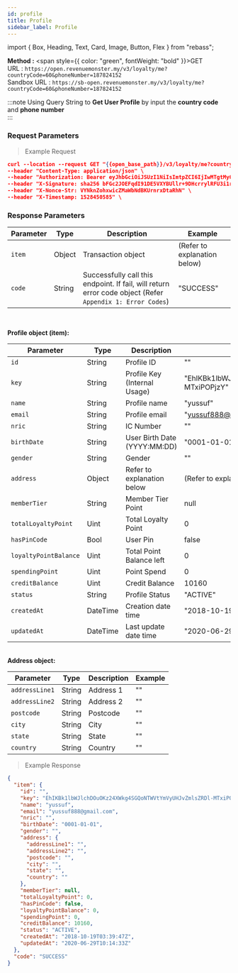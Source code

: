```yaml
---
id: profile
title: Profile
sidebar_label: Profile
---
```


import { Box, Heading, Text, Card, Image, Button, Flex } from "rebass";

**Method :** <span style={{ color: "green", fontWeight: "bold" }}>GET</span><br/>
URL : `https://open.revenuemonster.my/v3/loyalty/me?countryCode=60&phoneNumber=187824152`<br/>
Sandbox URL : `https://sb-open.revenuemonster.my/v3/loyalty/me?countryCode=60&phoneNumber=187824152`

:::note
Using Query String to **Get User Profile** by input the **country code** and **phone number**  
:::

### Request Parameters

> Example Request

```json
curl --location --request GET "{{open_base_path}}/v3/loyalty/me?countryCode=60&phoneNumber=187824152" \
--header "Content-Type: application/json" \
--header "Authorization: Bearer eyJhbGciOiJSUzI1NiIsImtpZCI6IjIwMTgtMy0xOCIsInR5cCI6IkpXVCJ9.eyJhdWQiOlsiYXBpX2NsaWVudEBFaGNLQzA5QmRYUm9RMnhwWlc1MEVQZUEyYXJ4dk1PSUZnIl0sImV4cCI6MTU5MzU4MDY0NSwiaWF0IjoxNTkwOTg4NjQ1LCJpc3MiOiJodHRwczovL29hdXRoLnJldmVudWVtb25zdGVyLm15IiwianRpIjoiRWh3S0VFOUJkWFJvUVdOalpYTnpWRzlyWlc0UXMtNnI5LVgzbElvVyIsIm5iZiI6MTU5MDk4ODY0NSwic3ViIjoiRWhRS0NFMWxjbU5vWVc1MEVMUF9wNlNKNnFQN0ZSSVFDZ1JWYzJWeUVPaXZfb1dKNnFQN0ZRIn0.RKtXykw3y0ov3mKKa_K2h5FZB2jXtqf3gNRwwnzzA4xTMdY09mEHlFupMeUmchFW2XHYK254LdMYbF4ZhjxK9K51UUdQBYH-zZpo0WWtPSZqrPGtT-c4z_sEO73EDVcek3rDwyWiXvjSKDpsZM7NOdKRm5tvT3qNK-7C7WMUjSXDcBzbTFhwfOAOO1n-wMR9H_w0DuIE-yMjEZkOdt7GUIBC8F5izATlZH0FRTx4VAwQWY4gjjQ9-3PbUbHx-NKiFXwCOAsxu-79PiF0HDEHb6ZOCGywNmKuanEXqLonli0caZiUZfrdT53y3Xnd3W2SEr6s7ZQxWnQO5PeOU7BQYA" \
--header "X-Signature: sha256 bFGc2JOEFqdI91DE5VXYBUllr+9DHcrrylRFU3i1r72aPmJreljn0dU+nwPSwTH/dTQUiZ9C2aQSF8AuT959EW4WEyEZ6VWgt9gCyZaU/bcOQ/ZIhKc06+uwzivVhAzpbUtG5tm5/sBp4ig6Sk7L6SE0Ecu6Tm0FhYl0qdgZvrTh4EEpLs3kHIuYL9QXKJILfKlu4gTX1Exrt7nNyEr8ndeUMaKYrj3FckMbRtmCwc829SsVp6FAgvoDPnguUJ+VjLF1e9NXhar2JwYjuqMkwsmUWRDbittqCgCCfaPF8anarlLsoXbdYEa7bp9BYp2U/Dw3Xd2MlamEZSR8H+Dosw==" \
--header "X-Nonce-Str: VYNknZohxwicZMaWbNdBKUrnrxDtaRhN" \
--header "X-Timestamp: 1528450585" \

```

### Response Parameters

| Parameter | Type   | Description                                                                                               | Example                      |
| --------- | ------ | --------------------------------------------------------------------------------------------------------- | ---------------------------- |
| `item`    | Object | Transaction object                                                                                        | (Refer to explanation below) |
| `code`    | String | Successfully call this endpoint. If fail, will return error code object (Refer `Appendix 1: Error Codes`) | "SUCCESS"                    |

<br />

<strong>Profile object (item):</strong>

| Parameter             | Type     | Description                  | Example                                                           |
| --------------------- | -------- | ---------------------------- | ----------------------------------------------------------------- |
| `id`                  | String   | Profile ID                   | ""                                                                |
| `key`                 | String   | Profile Key (Internal Usage) | "EhIKBk1lbWJlchDOuOKz24XWkg4SGQoNTWVtYmVyUHJvZmlsZRDl-MTxiPOPjzY" |
| `name`                | String   | Profile name                 | "yussuf"                                                          |
| `email`               | String   | Profile email                | "yussuf888@gmail.com"                                             |
| `nric`                | String   | IC Number                    | ""                                                                |
| `birthDate`           | String   | User Birth Date (YYYY:MM:DD) | "0001-01-01"                                                      |
| `gender`              | String   | Gender                       | ""                                                                |
| `address`             | Object   | Refer to explanation below   | (Refer to explanation below)                                      |
| `memberTier`          | String   | Member Tier Point            | null                                                              |
| `totalLoyaltyPoint`   | Uint     | Total Loyalty Point          | 0                                                                 |
| `hasPinCode`          | Bool     | User Pin                     | false                                                             |
| `loyaltyPointBalance` | Uint     | Total Point Balance left     | 0                                                                 |
| `spendingPoint`       | Uint     | Point Spend                  | 0                                                                 |
| `creditBalance`       | Uint     | Credit Balance               | 10160                                                             |
| `status`              | String   | Profile Status               | "ACTIVE"                                                          |
| `createdAt`           | DateTime | Creation date time           | "2018-10-19T03:39:47Z"                                            |
| `updatedAt`           | DateTime | Last update date time        | "2020-06-29T10:14:33Z"                                            |

<br />
<strong>Address object:</strong>

| Parameter      | Type   | Description | Example |
| -------------- | ------ | ----------- | ------- |
| `addressLine1` | String | Address 1   | ""      |
| `addressLine2` | String | Address 2   | ""      |
| `postcode`     | String | Postcode    | ""      |
| `city`         | String | City        | ""      |
| `state`        | String | State       | ""      |
| `country`      | String | Country     | ""      |

> Example Response

```json
{
  "item": {
    "id": "",
    "key": "EhIKBk1lbWJlchDOuOKz24XWkg4SGQoNTWVtYmVyUHJvZmlsZRDl-MTxiPOPjzY",
    "name": "yussuf",
    "email": "yussuf888@gmail.com",
    "nric": "",
    "birthDate": "0001-01-01",
    "gender": "",
    "address": {
      "addressLine1": "",
      "addressLine2": "",
      "postcode": "",
      "city": "",
      "state": "",
      "country": ""
    },
    "memberTier": null,
    "totalLoyaltyPoint": 0,
    "hasPinCode": false,
    "loyaltyPointBalance": 0,
    "spendingPoint": 0,
    "creditBalance": 10160,
    "status": "ACTIVE",
    "createdAt": "2018-10-19T03:39:47Z",
    "updatedAt": "2020-06-29T10:14:33Z"
  },
  "code": "SUCCESS"
}
```
